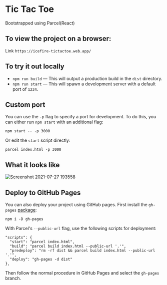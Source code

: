 # Tic Tac Toe

Bootstrapped using Parcel(React)

## To view the project on a browser:

Link `https://icefire-tictactoe.web.app/`

## To try it out locally

- `npm run build` — This will output a production build in the `dist` directory.
- `npm run start` — This will spawn a development server with a default port of `1234`.

## Custom port

You can use the `-p` flag to specify a port for development. To do this, you can either run `npm start` with an additional flag:

```
npm start -- -p 3000
```

Or edit the `start` script directly:

```
parcel index.html -p 3000
```


## What it looks like

![Screenshot 2021-07-27 193558](https://user-images.githubusercontent.com/55898039/127168233-d5a1af33-21e2-4515-a966-30d908f44dcb.png)

## Deploy to GitHub Pages

You can also deploy your project using GitHub pages.
First install the `gh-pages` [package](https://github.com/tschaub/gh-pages):

`npm i -D gh-pages`

With Parcel's `--public-url` flag, use the following scripts for deployment:

```
"scripts": {
  "start": "parcel index.html",
  "build": "parcel build index.html --public-url '.'",
  "predeploy": "rm -rf dist && parcel build index.html --public-url '.'",
  "deploy": "gh-pages -d dist"
},
```

Then follow the normal procedure in GitHub Pages and select the `gh-pages` branch.
